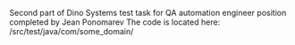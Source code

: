 Second part of Dino Systems test task for QA automation engineer position completed by Jean Ponomarev
The code is located here: /src/test/java/com/some_domain/
